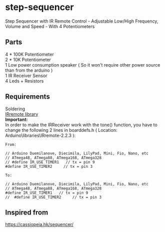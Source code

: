# step-sequencer

  Step Sequencer with IR Remote Control - Adjustable Low/High Frequency, Volume and Speed - With 4 Potentiometers

## Parts

  4 * 100K Potentiometer<br>
  2 * 10K Potentiometer<br>
  1 Low power consumption speaker ( So it won't require other power source than from the arduino )<br>
  1 IR Receiver Sensor<br>
  4 Leds + Resistors<br>
  
  
## Requirements

  Soldering<br>
  [IRremote library](https://www.arduinolibraries.info/libraries/i-rremote)<br>
  **Important:**<br>
    In order to make the IRReceiver work with the tone() function, you have to change the following 2 lines in boarddefs.h
    ( Location: Arduino\libraries\IRremote-2.2.3 ):
    
    From:
    
    // Arduino Duemilanove, Diecimila, LilyPad, Mini, Fio, Nano, etc
    // ATmega48, ATmega88, ATmega168, ATmega328
    // #define IR_USE_TIMER1   // tx = pin 9
    #define IR_USE_TIMER2     // tx = pin 3
    
    To:
    
    // Arduino Duemilanove, Diecimila, LilyPad, Mini, Fio, Nano, etc
    // ATmega48, ATmega88, ATmega168, ATmega328
    #define IR_USE_TIMER1   // tx = pin 9
    //	#define IR_USE_TIMER2     // tx = pin 3
 
## Inspired from

  https://cassiopeia.hk/sequencer/
